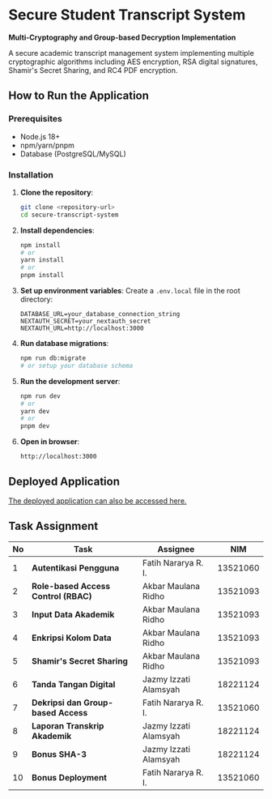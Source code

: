 # Secure Student Transcript System

**Multi-Cryptography and Group-based Decryption Implementation**

A secure academic transcript management system implementing multiple cryptographic algorithms including AES encryption, RSA digital signatures, Shamir's Secret Sharing, and RC4 PDF encryption.

## How to Run the Application

### Prerequisites

- Node.js 18+
- npm/yarn/pnpm
- Database (PostgreSQL/MySQL)

### Installation

1. **Clone the repository**:

   ```bash
   git clone <repository-url>
   cd secure-transcript-system
   ```

2. **Install dependencies**:

   ```bash
   npm install
   # or
   yarn install
   # or
   pnpm install
   ```

3. **Set up environment variables**:
   Create a `.env.local` file in the root directory:

   ```env
   DATABASE_URL=your_database_connection_string
   NEXTAUTH_SECRET=your_nextauth_secret
   NEXTAUTH_URL=http://localhost:3000
   ```

4. **Run database migrations**:

   ```bash
   npm run db:migrate
   # or setup your database schema
   ```

5. **Run the development server**:

   ```bash
   npm run dev
   # or
   yarn dev
   # or
   pnpm dev
   ```

6. **Open in browser**:
   ```
   http://localhost:3000
   ```

## Deployed Application

[The deployed application can also be accessed here.](https://tubes-4.vercel.app/)

## Task Assignment

| No  | Task                                 | Assignee              | NIM      |
| --- | ------------------------------------ | --------------------- | -------- |
| 1   | **Autentikasi Pengguna**             | Fatih Nararya R. I.   | 13521060 |
| 2   | **Role-based Access Control (RBAC)** | Akbar Maulana Ridho   | 13521093 |
| 3   | **Input Data Akademik**              | Akbar Maulana Ridho   | 13521093 |
| 4   | **Enkripsi Kolom Data**              | Akbar Maulana Ridho   | 13521093 |
| 5   | **Shamir's Secret Sharing**          | Akbar Maulana Ridho   | 13521093 |
| 6   | **Tanda Tangan Digital**             | Jazmy Izzati Alamsyah | 18221124 |
| 7   | **Dekripsi dan Group-based Access**  | Fatih Nararya R. I.   | 13521060 |
| 8   | **Laporan Transkrip Akademik**       | Jazmy Izzati Alamsyah | 18221124 |
| 9   | **Bonus SHA-3**                      | Jazmy Izzati Alamsyah | 18221124 |
| 10  | **Bonus Deployment**                 | Fatih Nararya R. I.   | 13521060 |

